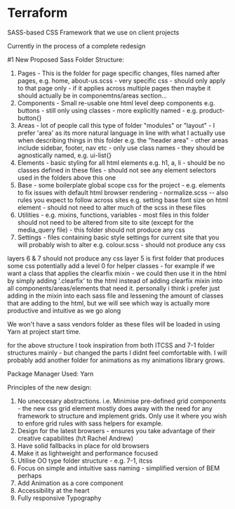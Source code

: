 Terraform
=========

SASS-based CSS Framework that we use on client projects

Currently in the process of a complete redesign

#1 New Proposed Sass Folder Structure:
1. Pages - This is the folder for page specific changes, files named after pages, e.g. home, about-us.scss - very specific css - should only apply to that page only - if it applies across multiple pages then maybe it should actually be in componemtns/areas section...
2. Components - Small re-usable one html level deep components e.g. buttons - still only using classes - more explicitly named - e.g. product-button{}
3. Areas - lot of people call this type of folder "modules" or "layout" - I prefer 'area' as its more natural language in line with what I actually use when describing things in this folder e.g. the "header area" - other areas include sidebar, footer, nav etc - only use class names - they should be agnostically named, e.g. ui-list{}
4. Elements - basic styling for all html elements e.g. h1, a, li - should be no classes defined in these files - should not see any element selectors used in the folders above this one
5. Base - some boilerplate global scope css for the project - e.g. elements to fix issues with default html browser rendering - normalize.scss -- also rules you expect to follow across sites e.g. setting base font size on html element - should not need to alter much of the scss in these files
6. Utilities - e.g. mixins, functions, variables - most files in this folder should not need to be altered from site to site (except for the media_query file) - this folder should not produce any css
7. Settings - files containing basic style settings for current site that you will probably wish to alter e.g. colour.scss - should not produce any css

layers 6 & 7 should not produce any css
layer 5 is first folder that produces some css 
potentially add a level 0 for helper classes - for example if we want a class that applies the clearfix mixin - we could then use it in the html by simply adding '.clearfix' to the html instead of adding clearfix mixin into all components/areas/elements that need it. personally i think i prefer just adding in the mixin into each sass file and lessening the amount of classes that are adding to the html, but we will see which way is actually more productive and intuitive as we go along

We won't have a sass vendors folder as these files will be loaded in using Yarn at project start time.

for the above structure I took inspiration from both ITCSS and 7-1 folder structures mainly - but changed the parts I didnt feel comfortable with. I will probably add another folder for animations as my animations library grows.

Package Manager Used: Yarn

Principles of the new design:
1. No uneccesary abstractions. i.e. Minimise pre-defined grid components - the new css grid element mostly does away with the need for any framework to structure and implement grids. Only use it where you wish to enfore grid rules with sass helpers for example.
2. Design for the latest browsers - ensures you take advantage of their creative capabilites (h/t Rachel Andrew)
3. Have solid fallbacks in place for old browsers
4. Make it as lightweight and performance focused
5. Utilise OO type folder structure - e.g. 7-1, itcss
6. Focus on simple and intuitive sass naming - simplified version of BEM perhaps
7. Add Animation as a core component
8. Accessibility at the heart
9. Fully responsive Typography
